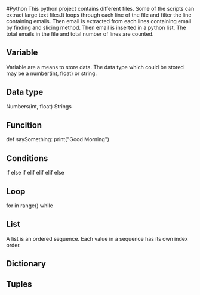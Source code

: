 #Python
This python project contains different files. Some of the scripts can extract large text files.It loops through each line of the file and filter the line containing emails. Then email is extracted from each lines containing email by finding and slicing method. Then email is inserted in a python list. The total emails in the file and  total number of lines are counted.

## Variable
Variable are a means to store data. The data type which could be stored may be a number(int, float) or string.

## Data type
Numbers(int, float)
Strings

## Funcition
def saySomething:
  print("Good Morning")
## Conditions
if else
if elif elif elif else

## Loop
for in range()
while

## List
A list is an ordered sequence. Each value in a sequence has its own index order.

## Dictionary
## Tuples

